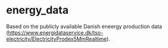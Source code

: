 # energy_data
Based on the publicly  available Danish eneergy production data (https://www.energidataservice.dk/tso-electricity/ElectricityProdex5MinRealtime). 
